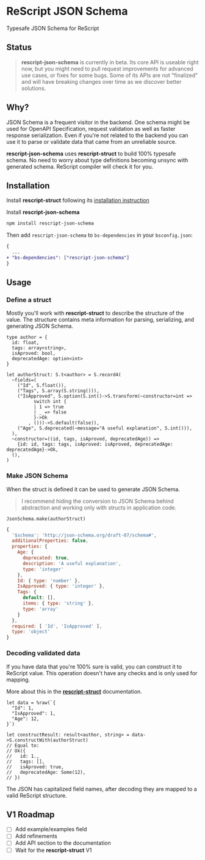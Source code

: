 # ReScript JSON Schema

Typesafe JSON Schema for ReScript

## Status

> **rescript-json-schema** is currently in beta. Its core API is useable right now, but you might need to pull request improvements for advanced use cases, or fixes for some bugs. Some of its APIs are not "finalized" and will have breaking changes over time as we discover better solutions.

## Why?

JSON Schema is a frequent visitor in the backend. One schema might be used for OpenAPI Specification, request validation as well as faster response serialization. Even if you're not related to the backend you can use it to parse or validate data that came from an unreliable source.  

**rescript-json-schema** uses **rescript-struct** to build 100% typesafe schema. No need to worry about type definitions becoming unsync with generated schema. ReScript compiler will check it for you.

## Installation

Install **rescript-struct** following its [installation instruction](https://github.com/DZakh/rescript-struct#installation)

Install **rescript-json-schema**

```sh
npm install rescript-json-schema
```

Then add `rescript-json-schema` to `bs-dependencies` in your `bsconfig.json`:

```diff
{
  ...
+ "bs-dependencies": ["rescript-json-schema"]
}
```

## Usage
### Define a struct

Mostly you'll work with **rescript-struct** to describe the structure of the value. The structure contains meta information for parsing, serializing, and generating JSON Schema.

```rescript
type author = {
  id: float,
  tags: array<string>,
  isAproved: bool,
  deprecatedAge: option<int>
}

let authorStruct: S.t<author> = S.record4(
  ~fields=(
    ("Id", S.float()),
    ("Tags", S.array(S.string())),
    ("IsApproved", S.option(S.int()->S.transform(~constructor=int =>
          switch int {
          | 1 => true
          | _ => false
          }->Ok
        , ()))->S.default(false)),
    ("Age", S.deprecated(~message="A useful explanation", S.int())),
  ),
  ~constructor=((id, tags, isAproved, deprecatedAge)) =>
    {id: id, tags: tags, isAproved: isAproved, deprecatedAge: deprecatedAge}->Ok,
  (),
)
```

### Make JSON Schema

When the struct is defined it can be used to generate JSON Schema.

> I recommend hiding the conversion to JSON Schema behind abstraction and working only with structs in application code.

```rescript
JsonSchema.make(authorStruct)
```
```js
{
  '$schema': 'http://json-schema.org/draft-07/schema#',
  additionalProperties: false,
  properties: {
    Age: {
      deprecated: true,
      description: 'A useful explanation',
      type: 'integer'
    },
    Id: { type: 'number' },
    IsApproved: { type: 'integer' },
    Tags: { 
      default: [],
      items: { type: 'string' },
      type: 'array'
    }
  },
  required: [ 'Id', 'IsApproved' ],
  type: 'object'
}
```

### Decoding validated data

If you have data that you're 100% sure is valid, you can construct it to ReScript value. This operation doesn't have any checks and is only used for mapping.

More about this in the **[rescript-struct](https://github.com/DZakh/rescript-struct#usage)** documentation.

```rescript
let data = %raw(`{
  "Id": 1,
  "IsApproved": 1,
  "Age": 12,
}`)

let constructResult: result<author, string> = data->S.constructWith(authorStruct)
// Equal to:
// Ok({
//   id: 1.,
//   tags: [],
//   isAproved: true,
//   deprecatedAge: Some(12),
// })
```

The JSON has capitalized field names, after decoding they are mapped to a valid ReScript structure.

## V1 Roadmap

- [ ] Add example/examples field
- [ ] Add refinements
- [ ] Add API section to the documentation
- [ ] Wait for the **rescript-struct** V1
